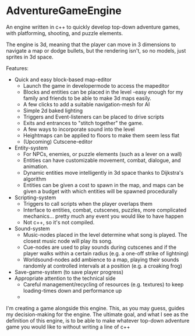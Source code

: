 # AdventureGameEngine
An engine written in c++ to quickly develop top-down adventure games, with platforming, shooting, and puzzle elements.

The engine is 3d, meaning that the player can move in 3 dimensions to navigate a map or dodge bullets, but the rendering isn't, so no models, just sprites in 3d space.

Features:
  - Quick and easy block-based map-editor
    - Launch the game in developermode to access the mapeditor
    - Blocks and entities can be placed in the level
      -easy enough for my family and friends to be able to make 3d maps easily.
    - A few clicks to add a suitable navigation-mesh for AI
    - Simple 2d baked lighting
    - Triggers and Event-listeners can be placed to drive scripts
    - Exits and entrances to "stitch together" the game.
     - A few ways to incorporate sound into the level
     - Heightmaps can be applied to floors to make them seem less flat
    - (Upcoming) Cutscene-editor
  - Entity-system
    - For NPCs, enemies, or puzzle elements (such as a lever on a wall)
    - Entities can have customizable movement, combat, dialogue, and animation.
    - Dynamic entities move intelligently in 3d space thanks to Dijkstra's algorithm
    - Entities can be given a cost to spawn in the map, and maps can be given a budget with which entities will be spawned procedurally
  - Scripting-system
    - Triggers to call scripts when the player overlaps them
    - Interface to entities, combat, cutscenes, puzzles, more complicated mechanics... pretty much any event you would like to have happen
    - Not c++, so it's not compiled.
  - Sound-system
    - Music-nodes placed in the level determine what song is played. The closest music node will play its song.
    - Cue-nodes are used to play sounds during cutscenes and if the player walks within a certain radius (e.g. a one-off strike of lightning)
    - Worldsound-nodes add ambience to a map, playing their sounds randomly at controlled intervals at a position (e.g. a croaking frog)
  - Save-game-system (to save player progress)
  - Appropriate attention to the technical side
    - Careful management/recycling of resources (e.g. textures) to keep loading-times down and performance up
    - 

I'm creating a game alongside this engine. This, as you may guess, guides my decision-making for the engine.
The ultimate goal, and what I see as the definition of this engine, is to be able to make whatever top-down adventure game you would like to without writing a line of c++
